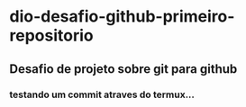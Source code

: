# dio-desafio-github-primeiro-repositorio
## Desafio de projeto sobre git para github
### testando um commit atraves do termux...
